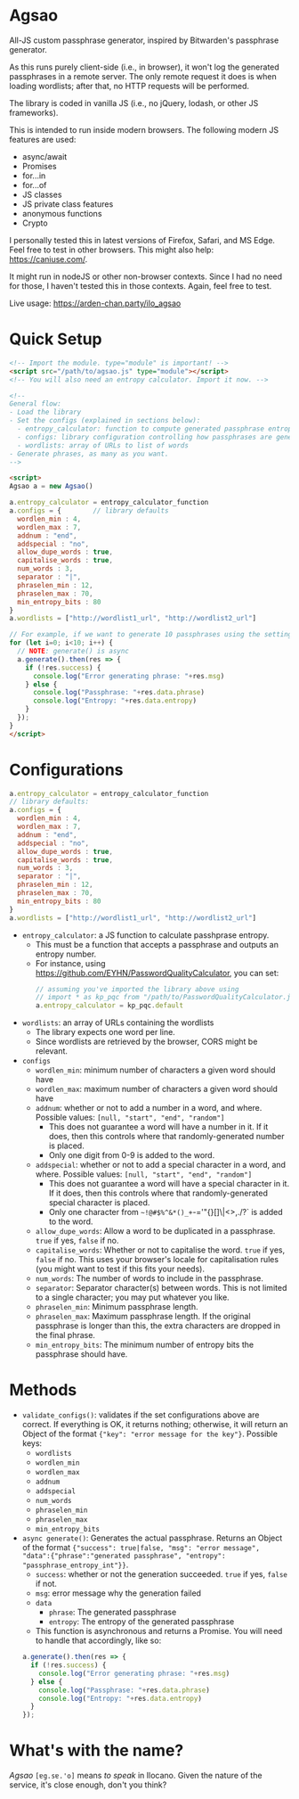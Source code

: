 # Agsao
All-JS custom passphrase generator, inspired by Bitwarden's passphrase generator.

As this runs purely client-side (i.e., in browser), it won't log the generated passphrases in a remote server. The only remote request it does is when loading wordlists; after that, no HTTP requests will be performed.

The library is coded in vanilla JS (i.e., no jQuery, lodash, or other JS frameworks).

This is intended to run inside modern browsers. The following modern JS features are used:
- async/await
- Promises
- for...in
- for...of
- JS classes
- JS private class features
- anonymous functions
- Crypto

I personally tested this in latest versions of Firefox, Safari, and MS Edge. Feel free to test in other browsers. This might also help: https://caniuse.com/.

It might run in nodeJS or other non-browser contexts. Since I had no need for those, I haven't tested this in those contexts. Again, feel free to test.


Live usage: https://arden-chan.party/ilo_agsao


# Quick Setup
```html
<!-- Import the module. type="module" is important! -->
<script src="/path/to/agsao.js" type="module"></script>
<!-- You will also need an entropy calculator. Import it now. -->

<!--
General flow:
- Load the library
- Set the configs (explained in sections below):
  - entropy_calculator: function to compute generated passphrase entropy
  - configs: library configuration controlling how passphrases are generated
  - wordlists: array of URLs to list of words
- Generate phrases, as many as you want.
-->

<script>
Agsao a = new Agsao()

a.entropy_calculator = entropy_calculator_function
a.configs = {        // library defaults
  wordlen_min : 4,
  wordlen_max : 7,
  addnum : "end",
  addspecial : "no",
  allow_dupe_words : true,
  capitalise_words : true,
  num_words : 3,
  separator : "|",
  phraselen_min : 12,
  phraselen_max : 70,
  min_entropy_bits : 80
}
a.wordlists = ["http://wordlist1_url", "http://wordlist2_url"]

// For example, if we want to generate 10 passphrases using the settings above:
for (let i=0; i<10; i++) {
  // NOTE: generate() is async
  a.generate().then(res => {
    if (!res.success) {
      console.log("Error generating phrase: "+res.msg)
    } else {
      console.log("Passphrase: "+res.data.phrase)
      console.log("Entropy: "+res.data.entropy)
    }
  });
}
</script>
```

# Configurations
```js
a.entropy_calculator = entropy_calculator_function
// library defaults:
a.configs = {
  wordlen_min : 4,
  wordlen_max : 7,
  addnum : "end",
  addspecial : "no",
  allow_dupe_words : true,
  capitalise_words : true,
  num_words : 3,
  separator : "|",
  phraselen_min : 12,
  phraselen_max : 70,
  min_entropy_bits : 80
}
a.wordlists = ["http://wordlist1_url", "http://wordlist2_url"]
```
- `entropy_calculator`: a JS function to calculate passhprase entropy.
  - This must be a function that accepts a passphrase and outputs an entropy number.
  - For instance, using https://github.com/EYHN/PasswordQualityCalculator, you can set:
    ```js
    // assuming you've imported the library above using
    // import * as kp_pqc from "/path/to/PasswordQualityCalculator.js";
    a.entropy_calculator = kp_pqc.default
    ```
- `wordlists`: an array of URLs containing the wordlists
  - The library expects one word per line.
  - Since wordlists are retrieved by the browser, CORS might be relevant.
- `configs`
  - `wordlen_min`: minimum number of characters a given word should have
  - `wordlen_max`: maximum number of characters a given word should have
  - `addnum`: whether or not to add a number in a word, and where. Possible values: `[null, "start", "end", "random"]`
    - This does not guarantee a word will have a number in it. If it does, then this controls where that randomly-generated number is placed.
    - Only one digit from 0-9 is added to the word.
  - `addspecial`: whether or not to add a special character in a word, and where. Possible values: `[null, "start", "end", "random"]`
    - This does not guarantee a word will have a special character in it. If it does, then this controls where that randomly-generated special character is placed.
    - Only one character from `~!@#$%^&*()_+`-='\"{}[]\\|<>,./?` is added to the word.
  - `allow_dupe_words`: Allow a word to be duplicated in a passphrase. `true` if yes, `false` if no.
  - `capitalise_words`: Whether or not to capitalise the word. `true` if yes, `false` if no. This uses your browser's locale for capitalisation rules (you might want to test if this fits your needs).
  - `num_words`: The number of words to include in the passphrase.
  - `separator`: Separator character(s) between words. This is not limited to a single character; you may put whatever you like.
  - `phraselen_min`: Minimum passphrase length.
  - `phraselen_max`: Maximum passphrase length. If the original passphrase is longer than this, the extra characters are dropped in the final phrase.
  - `min_entropy_bits`: The minimum number of entropy bits the passphrase should have.

# Methods
- `validate_configs()`: validates if the set configurations above are correct. If everything is OK, it returns nothing; otherwise, it will return an Object of the format `{"key": "error message for the key"}`. Possible keys:
  - `wordlists`
  - `wordlen_min`
  - `wordlen_max`
  - `addnum`
  - `addspecial`
  - `num_words`
  - `phraselen_min`
  - `phraselen_max`
  - `min_entropy_bits`
- `async generate()`: Generates the actual passphrase. Returns an Object of the format `{"success": true|false, "msg": "error message", "data":{"phrase":"generated passphrase", "entropy": "passphrase_entropy_int"}}`.
  - `success`: whether or not the generation succeeded. `true` if yes, `false` if not.
  - `msg`: error message why the generation failed
  - `data`
    - `phrase`: The generated passphrase
    - `entropy`: The entropy of the generated passphrase
  - This function is asynchronous and returns a Promise. You will need to handle that accordingly, like so:
  ```js
  a.generate().then(res => {
    if (!res.success) {
      console.log("Error generating phrase: "+res.msg)
    } else {
      console.log("Passphrase: "+res.data.phrase)
      console.log("Entropy: "+res.data.entropy)
    }
  });
  ```

# What's with the name?
*Agsao* <code>[ɐg.sɐ.'o]</code> means *to speak* in Ilocano. Given the nature of the service, it's close enough, don't you think?

